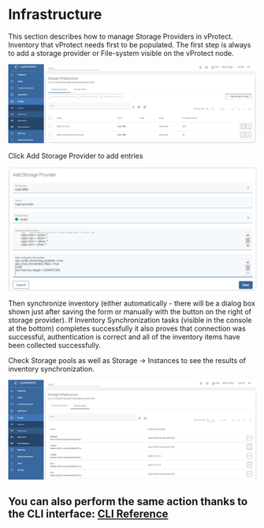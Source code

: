 # Infrastructure

This section describes how to manage Storage Providers in vProtect. Inventory that vProtect needs first to be populated. The first step is always to add a storage provider or File-system visible on the vProtect node.

![](../../.gitbook/assets/storage-providers-infrastructure.jpg)

Click Add Storage Provider to add entries

![](../../.gitbook/assets/storage-infrastructure-add-ceph-rbd.jpg)

Then synchronize inventory \(either automatically - there will be a dialog box shown just after saving the form or manually with the button on the right of storage provider\). If Inventory Synchronization tasks \(visible in the console at the bottom\) completes successfully it also proves that connection was successful, authentication is correct and all of the inventory items have been collected successfully.

Check Storage pools as well as Storage -&gt; Instances to see the results of inventory synchronization.

![](../../.gitbook/assets/storage-providers-infrastructure-pools.jpg)

## You can also perform the same action thanks to the CLI interface: [CLI Reference](../cli-reference.md#storage-providers-management)


